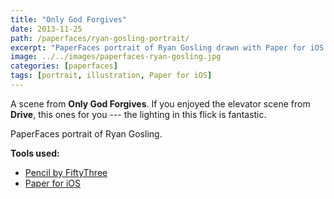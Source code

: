 ```yaml
---
title: "Only God Forgives"
date: 2013-11-25
path: /paperfaces/ryan-gosling-portrait/
excerpt: "PaperFaces portrait of Ryan Gosling drawn with Paper for iOS on an iPad."
image: ../../images/paperfaces-ryan-gosling.jpg
categories: [paperfaces]
tags: [portrait, illustration, Paper for iOS]
---
```


A scene from **Only God Forgives**. If you enjoyed the elevator scene from **Drive**, this ones for you --- the lighting in this flick is fantastic.

PaperFaces portrait of Ryan Gosling.

**Tools used:**

- [Pencil by FiftyThree](https://www.amazon.com/FiftyThree-Digital-Stylus-Pencil-iPhone/dp/B01JJBUYR4/ref=as_li_ss_tl?keywords=pencil+53&qid=1550586265&s=gateway&sr=8-3&linkCode=ll1&tag=mademist-20&linkId=0134793cb840affff60f2e45a7f64678&language=en_US)
- [Paper for iOS](https://paper.bywetransfer.com/)
